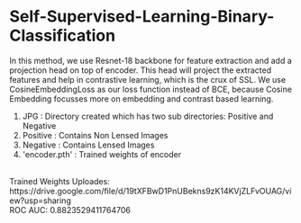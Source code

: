 # Self-Supervised-Learning-Binary-Classification

In this method, we use Resnet-18 backbone for feature extraction and add a projection head on top of encoder. This head will project the extracted features and help in contrastive learning, which is the crux of SSL.
We use CosineEmbeddingLoss as our loss function instead of BCE, because Cosine Embedding focusses more on embedding and contrast based learning. </br>

1. JPG : Directory created which has two sub directories: Positive and Negative
2. Positive : Contains Non Lensed Images
3. Negative : Contains Lensed Images
4. 'encoder.pth' : Trained weights of encoder

</br>
Trained Weights Uploades: https://drive.google.com/file/d/19tXFBwD1PnUBekns9zK14KVjZLFvOUAG/view?usp=sharing
</br>
ROC AUC: 0.8823529411764706
